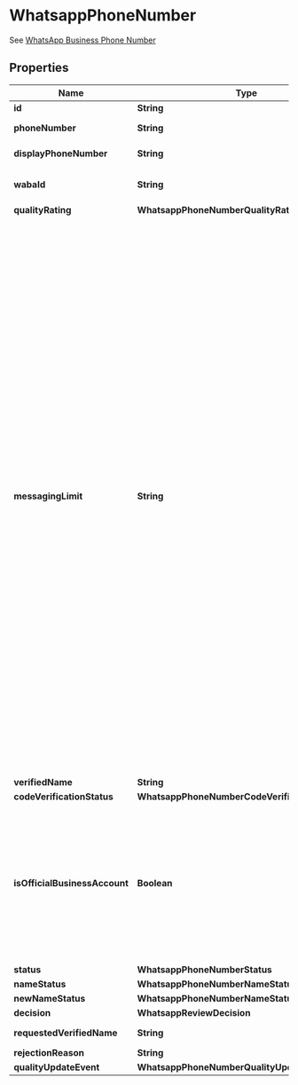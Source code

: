 

# WhatsappPhoneNumber

See [WhatsApp Business Phone Number](https://developers.facebook.com/docs/whatsapp/cloud-api/phone-numbers)

## Properties

| Name | Type | Description | Notes |
|------------ | ------------- | ------------- | -------------|
|**id** | **String** | Phone number ID. |  [optional] |
|**phoneNumber** | **String** | Phone number in [E.164](https://en.wikipedia.org/wiki/E.164) format. |  [optional] |
|**displayPhoneNumber** | **String** | Display phone number. |  [optional] |
|**wabaId** | **String** | WhatsApp Business Account ID. |  [optional] |
|**qualityRating** | **WhatsappPhoneNumberQualityRating** |  |  [optional] |
|**messagingLimit** | **String** | Messaging limits determine the maximum number of business-initiated conversations each phone number can start in a rolling 24-hour period. See also [Messaging Limits](https://developers.facebook.com/docs/whatsapp/messaging-limits). - &#x60;TIER_NOT_SET&#x60;: Unknown limit. - &#x60;TIER_50&#x60;: 50 business-initiated conversations in a rolling 24-hour period. - &#x60;TIER_250&#x60;: 250 business-initiated conversations in a rolling 24-hour period. - &#x60;TIER_1K&#x60;: 1K business-initiated conversations with unique customers in a rolling 24-hour period. - &#x60;TIER_10K&#x60;: 10K business-initiated conversations with unique customers in a rolling 24-hour period. - &#x60;TIER_100K&#x60;: 100K business-initiated conversations with unique customers in a rolling 24-hour period. - &#x60;TIER_UNLIMITED&#x60;: An unlimited number of business-initiated conversations in a rolling 24-hour period. |  [optional] |
|**verifiedName** | **String** | Verified name. |  [optional] |
|**codeVerificationStatus** | **WhatsappPhoneNumberCodeVerificationStatus** |  |  [optional] |
|**isOfficialBusinessAccount** | **Boolean** | Whether this phone number is an official business account or not. An official business account has a green checkmark badge in its profile and chat thread headers. See [Official Business Account](https://developers.facebook.com/docs/whatsapp/overview/business-accounts#official-business-account) for more information. |  [optional] |
|**status** | **WhatsappPhoneNumberStatus** |  |  [optional] |
|**nameStatus** | **WhatsappPhoneNumberNameStatus** |  |  [optional] |
|**newNameStatus** | **WhatsappPhoneNumberNameStatus** |  |  [optional] |
|**decision** | **WhatsappReviewDecision** |  |  [optional] |
|**requestedVerifiedName** | **String** | Last requested verified name. |  [optional] |
|**rejectionReason** | **String** | Rejection reason. |  [optional] |
|**qualityUpdateEvent** | **WhatsappPhoneNumberQualityUpdateEventEnum** |  |  [optional] |



